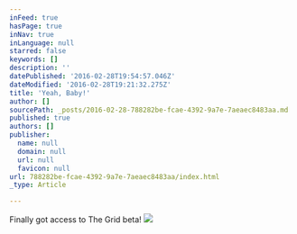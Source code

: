 ```yaml
---
inFeed: true
hasPage: true
inNav: true
inLanguage: null
starred: false
keywords: []
description: ''
datePublished: '2016-02-28T19:54:57.046Z'
dateModified: '2016-02-28T19:21:32.275Z'
title: 'Yeah, Baby!'
author: []
sourcePath: _posts/2016-02-28-788282be-fcae-4392-9a7e-7aeaec8483aa.md
published: true
authors: []
publisher:
  name: null
  domain: null
  url: null
  favicon: null
url: 788282be-fcae-4392-9a7e-7aeaec8483aa/index.html
_type: Article

---
```

Finally got access to The Grid beta! ![](https://the-grid-user-content.s3-us-west-2.amazonaws.com/0596a1f3-10ec-4d96-895c-4d2aca659d88.jpg)